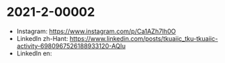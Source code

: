 # 2021-2-00002

* Instagram: https://www.instagram.com/p/Ca1AZh7lh0O
* LinkedIn zh-Hant: https://www.linkedin.com/posts/tkuaiic_tku-tkuaiic-activity-6980967526188933120-AQIu
* LinkedIn en:
